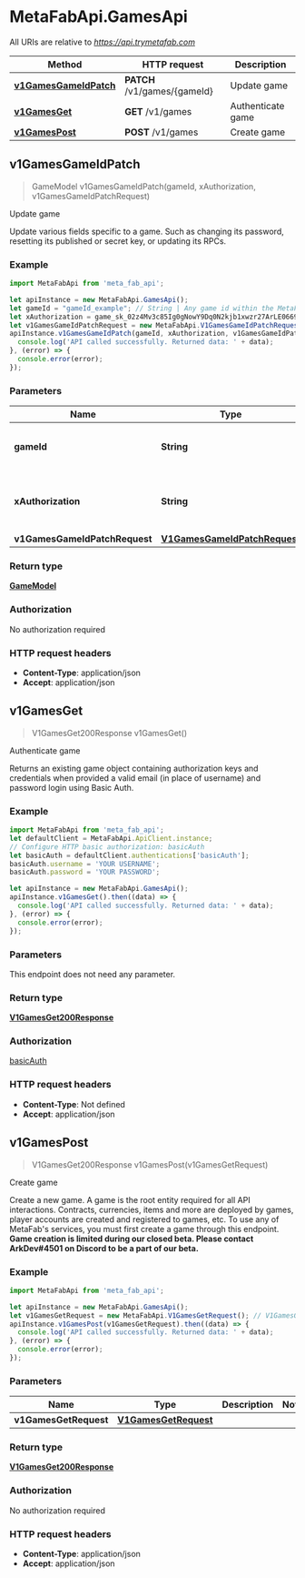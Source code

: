 # MetaFabApi.GamesApi

All URIs are relative to *https://api.trymetafab.com*

Method | HTTP request | Description
------------- | ------------- | -------------
[**v1GamesGameIdPatch**](GamesApi.md#v1GamesGameIdPatch) | **PATCH** /v1/games/{gameId} | Update game
[**v1GamesGet**](GamesApi.md#v1GamesGet) | **GET** /v1/games | Authenticate game
[**v1GamesPost**](GamesApi.md#v1GamesPost) | **POST** /v1/games | Create game



## v1GamesGameIdPatch

> GameModel v1GamesGameIdPatch(gameId, xAuthorization, v1GamesGameIdPatchRequest)

Update game

Update various fields specific to a game. Such as changing its password, resetting its published or secret key, or updating its RPCs.

### Example

```javascript
import MetaFabApi from 'meta_fab_api';

let apiInstance = new MetaFabApi.GamesApi();
let gameId = "gameId_example"; // String | Any game id within the MetaFab ecosystem.
let xAuthorization = game_sk_02z4Mv3c85Ig0gNowY9Dq0N2kjb1xwzr27ArLE0669RrRI6dLf822iPO26K1p1FP; // String | The `secretKey` of the authenticating game.
let v1GamesGameIdPatchRequest = new MetaFabApi.V1GamesGameIdPatchRequest(); // V1GamesGameIdPatchRequest | 
apiInstance.v1GamesGameIdPatch(gameId, xAuthorization, v1GamesGameIdPatchRequest).then((data) => {
  console.log('API called successfully. Returned data: ' + data);
}, (error) => {
  console.error(error);
});

```

### Parameters


Name | Type | Description  | Notes
------------- | ------------- | ------------- | -------------
 **gameId** | **String**| Any game id within the MetaFab ecosystem. | 
 **xAuthorization** | **String**| The &#x60;secretKey&#x60; of the authenticating game. | 
 **v1GamesGameIdPatchRequest** | [**V1GamesGameIdPatchRequest**](V1GamesGameIdPatchRequest.md)|  | 

### Return type

[**GameModel**](GameModel.md)

### Authorization

No authorization required

### HTTP request headers

- **Content-Type**: application/json
- **Accept**: application/json


## v1GamesGet

> V1GamesGet200Response v1GamesGet()

Authenticate game

Returns an existing game object containing authorization keys and credentials when provided a valid email (in place of username) and password login using Basic Auth.

### Example

```javascript
import MetaFabApi from 'meta_fab_api';
let defaultClient = MetaFabApi.ApiClient.instance;
// Configure HTTP basic authorization: basicAuth
let basicAuth = defaultClient.authentications['basicAuth'];
basicAuth.username = 'YOUR USERNAME';
basicAuth.password = 'YOUR PASSWORD';

let apiInstance = new MetaFabApi.GamesApi();
apiInstance.v1GamesGet().then((data) => {
  console.log('API called successfully. Returned data: ' + data);
}, (error) => {
  console.error(error);
});

```

### Parameters

This endpoint does not need any parameter.

### Return type

[**V1GamesGet200Response**](V1GamesGet200Response.md)

### Authorization

[basicAuth](../README.md#basicAuth)

### HTTP request headers

- **Content-Type**: Not defined
- **Accept**: application/json


## v1GamesPost

> V1GamesGet200Response v1GamesPost(v1GamesGetRequest)

Create game

Create a new game. A game is the root entity required for all API interactions. Contracts, currencies, items and more are deployed by games, player accounts are created and registered to games, etc.  To use any of MetaFab&#39;s services, you must first create a game through this endpoint.  **Game creation is limited during our closed beta. Please contact ArkDev#4501 on Discord to be a part of our beta.**

### Example

```javascript
import MetaFabApi from 'meta_fab_api';

let apiInstance = new MetaFabApi.GamesApi();
let v1GamesGetRequest = new MetaFabApi.V1GamesGetRequest(); // V1GamesGetRequest | 
apiInstance.v1GamesPost(v1GamesGetRequest).then((data) => {
  console.log('API called successfully. Returned data: ' + data);
}, (error) => {
  console.error(error);
});

```

### Parameters


Name | Type | Description  | Notes
------------- | ------------- | ------------- | -------------
 **v1GamesGetRequest** | [**V1GamesGetRequest**](V1GamesGetRequest.md)|  | 

### Return type

[**V1GamesGet200Response**](V1GamesGet200Response.md)

### Authorization

No authorization required

### HTTP request headers

- **Content-Type**: application/json
- **Accept**: application/json

